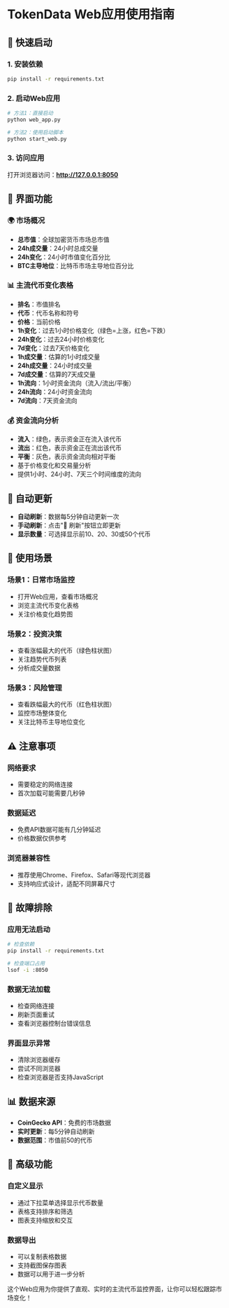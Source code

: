 # TokenData Web应用使用指南

## 🚀 快速启动

### 1. 安装依赖
```bash
pip install -r requirements.txt
```

### 2. 启动Web应用
```bash
# 方法1：直接启动
python web_app.py

# 方法2：使用启动脚本
python start_web.py
```

### 3. 访问应用
打开浏览器访问：**http://127.0.0.1:8050**

## 📱 界面功能

### 🌍 市场概况
- **总市值**：全球加密货币市场总市值
- **24h成交量**：24小时总成交量
- **24h变化**：24小时市值变化百分比
- **BTC主导地位**：比特币市场主导地位百分比

### 📊 主流代币变化表格
- **排名**：市值排名
- **代币**：代币名称和符号
- **价格**：当前价格
- **1h变化**：过去1小时价格变化（绿色=上涨，红色=下跌）
- **24h变化**：过去24小时价格变化
- **7d变化**：过去7天价格变化
- **1h成交量**：估算的1小时成交量
- **24h成交量**：24小时成交量
- **7d成交量**：估算的7天成交量
- **1h流向**：1小时资金流向（流入/流出/平衡）
- **24h流向**：24小时资金流向
- **7d流向**：7天资金流向

### 💰 资金流向分析
- **流入**：绿色，表示资金正在流入该代币
- **流出**：红色，表示资金正在流出该代币
- **平衡**：灰色，表示资金流向相对平衡
- 基于价格变化和交易量分析
- 提供1小时、24小时、7天三个时间维度的流向

## 🔄 自动更新

- **自动刷新**：数据每5分钟自动更新一次
- **手动刷新**：点击"🔄 刷新"按钮立即更新
- **显示数量**：可选择显示前10、20、30或50个代币

## 🎯 使用场景

### 场景1：日常市场监控
- 打开Web应用，查看市场概况
- 浏览主流代币变化表格
- 关注价格变化趋势图

### 场景2：投资决策
- 查看涨幅最大的代币（绿色柱状图）
- 关注趋势代币列表
- 分析成交量数据

### 场景3：风险管理
- 查看跌幅最大的代币（红色柱状图）
- 监控市场整体变化
- 关注比特币主导地位变化

## ⚠️ 注意事项

### 网络要求
- 需要稳定的网络连接
- 首次加载可能需要几秒钟

### 数据延迟
- 免费API数据可能有几分钟延迟
- 价格数据仅供参考

### 浏览器兼容性
- 推荐使用Chrome、Firefox、Safari等现代浏览器
- 支持响应式设计，适配不同屏幕尺寸

## 🔧 故障排除

### 应用无法启动
```bash
# 检查依赖
pip install -r requirements.txt

# 检查端口占用
lsof -i :8050
```

### 数据无法加载
- 检查网络连接
- 刷新页面重试
- 查看浏览器控制台错误信息

### 界面显示异常
- 清除浏览器缓存
- 尝试不同浏览器
- 检查浏览器是否支持JavaScript

## 📊 数据来源

- **CoinGecko API**：免费的市场数据
- **实时更新**：每5分钟自动刷新
- **数据范围**：市值前50的代币

## 🚀 高级功能

### 自定义显示
- 通过下拉菜单选择显示代币数量
- 表格支持排序和筛选
- 图表支持缩放和交互

### 数据导出
- 可以复制表格数据
- 支持截图保存图表
- 数据可以用于进一步分析

这个Web应用为你提供了直观、实时的主流代币监控界面，让你可以轻松跟踪市场变化！

